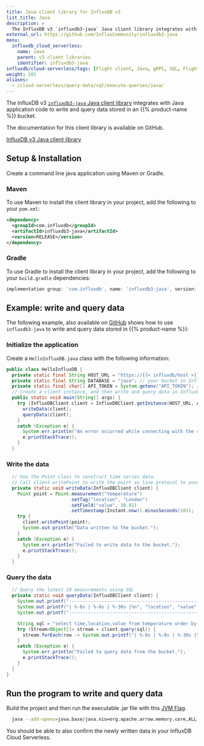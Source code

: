 ```yaml
---
title: Java client library for InfluxDB v3
list_title: Java
description: >
  The InfluxDB v3 `influxdb3-java` Java client library integrates with application code to write and query data stored in an InfluxDB Cloud Serverless bucket.
external_url: https://github.com/InfluxCommunity/influxdb3-java
menu:
  influxdb_cloud_serverless:
    name: Java
    parent: v3 client libraries
    identifier: influxdb3-java
influxdb/cloud-serverless/tags: [Flight client, Java, gRPC, SQL, Flight SQL, client libraries]
weight: 201
aliases:
  - /cloud-serverless/query-data/sql/execute-queries/java/
---
```


The InfluxDB v3 [`influxdb3-java` Java client library](https://github.com/InfluxCommunity/influxdb3-java) integrates with Java application code
to write and query data stored in an {{% product-name %}} bucket.

The documentation for this client library is available on GitHub.

<a href="https://github.com/InfluxCommunity/influxdb3-java" target="_blank" class="btn github">InfluxDB v3 Java client library</a>

## Setup & Installation

Create a command line java application using Maven or Gradle.

### Maven

To use Maven to install the client library in your project, add the following to your `pom.xml`:


```xml
<dependency>
  <groupId>com.influxdb</groupId>
  <artifactId>influxdb3-java</artifactId>
  <version>RELEASE</version>
</dependency>
```

### Gradle

To use Gradle to install the client library in your project, add the following to your `build.gradle` dependencies:

```groovy
implementation group: 'com.influxdb', name: 'influxdb3-java', version: 'latest.release'
```

## Example: write and query data

The following example, also available on [GitHub](https://github.com/suyashcjoshi/SimpleJavaInfluxDB/tree/main) shows how to use `influxdb3-java` to write and query data stored in {{% product-name %}}:

### Initialize the application

Create a `HelloInfluxDB.java` class with the following information:

```java
public class HelloInfluxDB {
  private static final String HOST_URL = "https://{{< influxdb/host >}}";
  private static final String DATABASE = "java"; // your bucket in InfluxDB Cloud Serverless
  private static final char[] API_TOKEN = System.getenv("API_TOKEN"); // your API Token found in InfluxDB Cloud Serverless stored locally
  // Create a client instance, and then write and query data in InfluxDB Cloud Serverless.
  public static void main(String[] args) {
    try (InfluxDBClient client = InfluxDBClient.getInstance(HOST_URL, API_TOKEN, DATABASE)) {
      writeData(client);
      queryData(client);
    }
    catch (Exception e) {
      System.err.println("An error occurred while connecting with the serverless InfluxDB!");
      e.printStackTrace();
    }
  }
```

### Write the data

```java
  // Use the Point class to construct time series data.
  // Call client.writePoint to write the point as line protocol to your bucket.
  private static void writeData(InfluxDBClient client) {
    Point point = Point.measurement("temperature")
                       .setTag("location", "London")
                       .setField("value", 30.01)
                       .setTimestamp(Instant.now().minusSeconds(10));
    try {
      client.writePoint(point);
      System.out.println("Data written to the bucket.");
    }
    catch (Exception e) {
      System.err.println("Failed to write data to the bucket.");
      e.printStackTrace();
    }
  }
```

### Query the data

```java
  // Query the latest 10 measurements using SQL
  private static void queryData(InfluxDBClient client) {
    System.out.printf("--------------------------------------------------------%n");
    System.out.printf("| %-8s | %-8s | %-30s |%n", "location", "value", "time");
    System.out.printf("--------------------------------------------------------%n");

    String sql = "select time,location,value from temperature order by time desc limit 10";
    try (Stream<Object[]> stream = client.query(sql)) {
      stream.forEach(row -> System.out.printf("| %-8s | %-8s | %-30s |%n", row[1], row[2], row[0]));
    }
    catch (Exception e) {
      System.err.println("Failed to query data from the bucket.");
      e.printStackTrace();
    }
  }
}
```

## Run the program to write and query data

Build the project and then run the executable .jar file with this [JVM Flag](https://arrow.apache.org/docs/java/install.html). 
```sh
  java --add-opens=java.base/java.nio=org.apache.arrow.memory.core,ALL-UNNAMED -jar target/PROJECT_NAME.jar
```
You should be able to also confirm the newly written data in your InfluxDB Cloud Serverless.
